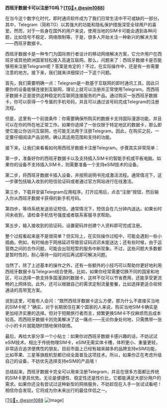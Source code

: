 **西班牙数据卡可以注册TG吗？[[TG💪+ @esim1088](https://t.me/s/esim1088)]**

在当今这个数字化时代，即时通讯软件成为了我们日常生活中不可或缺的一部分。其中，Telegram（简称TG）以其强大的功能和隐私保护措施深受全球用户的喜爱。然而，对于一些身在国外的用户来说，使用当地的SIM卡可能会遇到各种问题，比如信号不稳定、网络限制等。于是，很多人开始关注一种新兴的解决方案——西班牙数据卡。

西班牙数据卡是一种专门为国际旅行者设计的移动网络解决方案，它允许用户在西班牙或其他欧洲国家轻松接入高速互联网。那么，问题来了：西班牙数据卡是否能够用来注册Telegram呢？答案是肯定的！不过，在实际操作中，还是有一些需要注意的地方。接下来，我们就来详细探讨一下这个问题。

首先，我们需要明确一点：Telegram是一款基于互联网的即时通讯工具，因此只要你的设备能够连接到互联网，理论上就可以注册并正常使用Telegram。而西班牙数据卡正是提供这种稳定的互联网连接服务的产品。通过购买一张西班牙数据卡，你可以获得一个专属的手机号码，并且可以通过该号码完成Telegram的注册流程。

但是，这里有一个前提条件：你需要确保所购买的数据卡支持国际漫游功能，并且可以在你的所在地正常工作。如果你选择了一张仅限于特定地区的数据卡，那么即使它能让你访问互联网，也可能无法用于注册Telegram。因此，在购买之前，一定要仔细阅读产品说明，确认其适用范围和支持的功能。

接下来，让我们来看看如何用西班牙数据卡注册Telegram。步骤其实非常简单：

第一步，准备好你的西班牙数据卡以及支持插入SIM卡的智能手机或平板电脑。如果你的设备不支持插入SIM卡，则需要准备一个支持eSIM技术的设备。

第二步，将西班牙数据卡插入设备，并按照说明书完成激活流程。通常情况下，这一步骤包括输入收到的短信验证码或者通过官方网站进行在线激活。

第三步，下载并安装Telegram应用程序。打开应用后，点击“注册”按钮，然后输入你从西班牙数据卡获得的新手机号码。

第四步，等待系统发送验证短信。通常情况下，短信会在几分钟内送达。如果长时间未收到，请检查手机信号强度或者联系客服寻求帮助。

第五步，输入接收到的验证码，设置密码并创建个人资料即可完成注册。

整个过程看起来是不是很简单？但实际上，在实际操作过程中，可能会遇到一些小插曲。例如，有时候由于网络延迟导致验证码迟迟未能送达；还有些时候，由于运营商之间的合作问题，可能会出现短暂的服务中断现象。不过，这些问题大多数都是暂时性的，耐心等待一段时间后再试即可解决问题。

当然了，除了上述基本的操作之外，还有一些额外的小技巧可以帮助你更好地利用西班牙数据卡与Telegram结合使用。比如，如果你经常需要切换不同的国家和地区，可以选择一款支持多国漫游的数据卡，这样不仅可以节省费用，还能享受更流畅的上网体验。此外，还可以根据自己的需求定制流量套餐，比如选择更适合视频通话的高带宽方案。

说到这里，可能有人会问：“既然西班牙数据卡这么方便，那为什么不直接买当地的SIM卡呢？”确实，对于长期居住在某个国家的人来说，购买当地SIM卡确实是更加经济实惠的选择。但对于短期旅行者而言，频繁更换SIM卡不仅麻烦而且成本较高。而西班牙数据卡则完美解决了这一痛点——无论你身处何地，只需携带一张小小的卡片就能随时随地保持联络。

最后，再给大家分享一个小贴士：如果你对西班牙数据卡感兴趣的话，不妨试试eSIM技术。相比于传统物理SIM卡，eSIM无需实体卡槽，体积更小、重量更轻，非常适合追求便携性的朋友。目前市面上已经有越来越多的品牌支持eSIM功能，比如苹果、三星等旗舰机型都已经全面普及这项技术。所以，如果你正在考虑升级自己的设备，不妨优先选择支持eSIM的产品哦！

总结起来，西班牙数据卡完全可以用来注册Telegram，并且在很多方面都比传统的SIM卡更具优势。无论是便捷性、稳定性还是性价比，它都能满足大部分用户的需求。如果你还没有尝试过这种新型的网络服务，不妨趁现在入手一张试试看吧！相信你会发现，它将成为你未来出行的最佳伴侣之一。

[[TG💪+ @esim1088](https://t.me/s/esim1088) ![Image](https://i.postimg.cc/4NQfJmqS/Snipaste-2025-05-13-00-14-12.png)]
